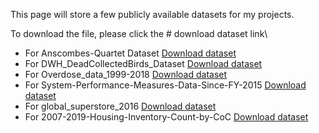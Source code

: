 

 
This page will store a few publicly available datasets for my projects.

To download the file, please click the # download dataset link\
* For Anscombes-Quartet Dataset [Download dataset](/Datasets/anscombes-quartet.xlsx)
* For DWH_DeadCollectedBirds_Dataset [Download dataset](/Datasets/DWH_DeadCollectedBirds_Dataset.xlsx)
* For Overdose_data_1999-2018 [Download dataset](/Datasets/Overdose_data_1999-2018.xlsx)
* For System-Performance-Measures-Data-Since-FY-2015 [Download dataset](/Datasets/System-Performance-Measures-Data-Since-FY-2015.xls)
* For global_superstore_2016 [Download dataset](/Datasets/global_superstore_2016.xlsx)
* For 2007-2019-Housing-Inventory-Count-by-CoC [Download dataset](/Datasets/2007-2019-Housing-Inventory-Count-by-CoC.xlsx)



